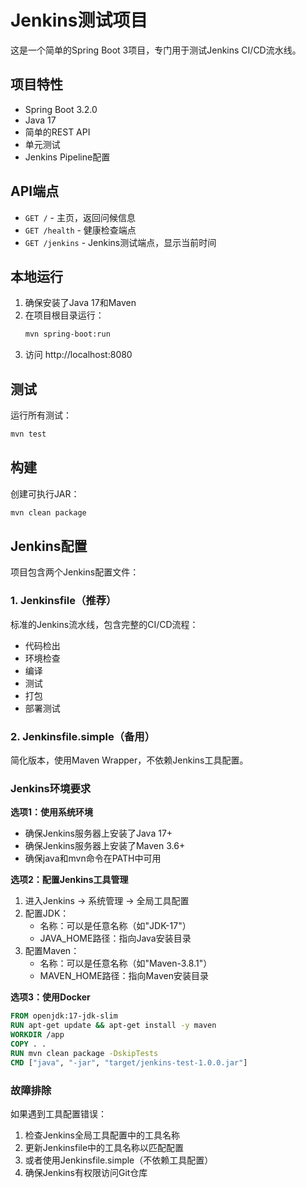 # Jenkins测试项目

这是一个简单的Spring Boot 3项目，专门用于测试Jenkins CI/CD流水线。

## 项目特性

- Spring Boot 3.2.0
- Java 17
- 简单的REST API
- 单元测试
- Jenkins Pipeline配置

## API端点

- `GET /` - 主页，返回问候信息
- `GET /health` - 健康检查端点
- `GET /jenkins` - Jenkins测试端点，显示当前时间

## 本地运行

1. 确保安装了Java 17和Maven
2. 在项目根目录运行：
   ```bash
   mvn spring-boot:run
   ```
3. 访问 http://localhost:8080

## 测试

运行所有测试：
```bash
mvn test
```

## 构建

创建可执行JAR：
```bash
mvn clean package
```

## Jenkins配置

项目包含两个Jenkins配置文件：

### 1. Jenkinsfile（推荐）
标准的Jenkins流水线，包含完整的CI/CD流程：
- 代码检出
- 环境检查
- 编译
- 测试
- 打包
- 部署测试

### 2. Jenkinsfile.simple（备用）
简化版本，使用Maven Wrapper，不依赖Jenkins工具配置。

### Jenkins环境要求

**选项1：使用系统环境**
- 确保Jenkins服务器上安装了Java 17+
- 确保Jenkins服务器上安装了Maven 3.6+
- 确保java和mvn命令在PATH中可用

**选项2：配置Jenkins工具管理**
1. 进入Jenkins -> 系统管理 -> 全局工具配置
2. 配置JDK：
   - 名称：可以是任意名称（如"JDK-17"）
   - JAVA_HOME路径：指向Java安装目录
3. 配置Maven：
   - 名称：可以是任意名称（如"Maven-3.8.1"）
   - MAVEN_HOME路径：指向Maven安装目录

**选项3：使用Docker**
```dockerfile
FROM openjdk:17-jdk-slim
RUN apt-get update && apt-get install -y maven
WORKDIR /app
COPY . .
RUN mvn clean package -DskipTests
CMD ["java", "-jar", "target/jenkins-test-1.0.0.jar"]
```

### 故障排除

如果遇到工具配置错误：
1. 检查Jenkins全局工具配置中的工具名称
2. 更新Jenkinsfile中的工具名称以匹配配置
3. 或者使用Jenkinsfile.simple（不依赖工具配置）
4. 确保Jenkins有权限访问Git仓库
